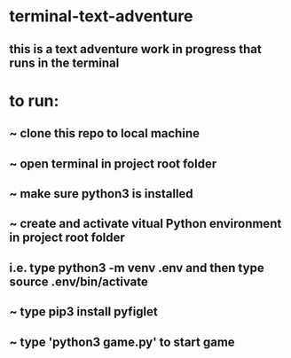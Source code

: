 # terminal-text-adventure
## this is a text adventure work in progress that runs in the terminal

# to run:
## ~ clone this repo to local machine
## ~ open terminal in project root folder
## ~ make sure python3 is installed
## ~ create and activate vitual Python environment in project root folder
## 	 i.e. type python3 -m venv .env and then type source .env/bin/activate 
## ~ type pip3 install pyfiglet
## ~ type 'python3 game.py' to start game

